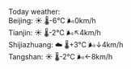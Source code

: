Today weather:  
Beijing: ☀️   🌡️-6°C 🌬️0km/h  
Tianjin: ☀️   🌡️-2°C 🌬️↖4km/h  
Shijiazhuang: ☁️   🌡️+3°C 🌬️↓4km/h  
Tangshan: ☀️   🌡️-2°C 🌬️←8km/h  
